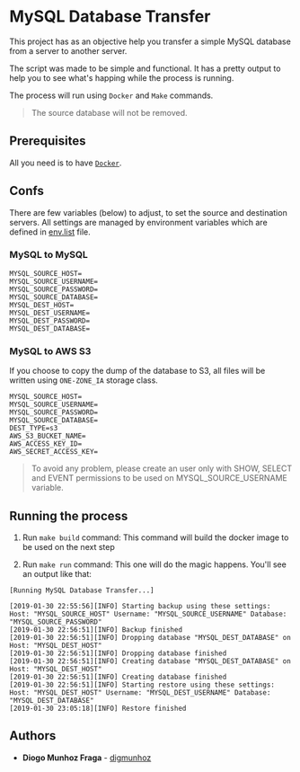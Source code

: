 # MySQL Database Transfer

This project has as an objective help you transfer a simple MySQL database from a server to another server.

The script was made to be simple and functional.
It has a pretty output to help you to see what's happing while the process is running.

The process will run using `Docker` and `Make` commands.

> The source database will not be removed.

## Prerequisites

All you need is to have [`Docker`](https://docs.docker.com/install/).

## Confs

There are few variables (below) to adjust, to set the source and destination servers.
All settings are managed by environment variables which are defined in [env.list](./env.list) file.

### MySQL to MySQL

```
MYSQL_SOURCE_HOST=
MYSQL_SOURCE_USERNAME=
MYSQL_SOURCE_PASSWORD=
MYSQL_SOURCE_DATABASE=
MYSQL_DEST_HOST=
MYSQL_DEST_USERNAME=
MYSQL_DEST_PASSWORD=
MYSQL_DEST_DATABASE=
```

### MySQL to AWS S3

If you choose to copy the dump of the database to S3, all files will be written using `ONE-ZONE_IA` storage class.

```
MYSQL_SOURCE_HOST=
MYSQL_SOURCE_USERNAME=
MYSQL_SOURCE_PASSWORD=
MYSQL_SOURCE_DATABASE=
DEST_TYPE=s3
AWS_S3_BUCKET_NAME=
AWS_ACCESS_KEY_ID=
AWS_SECRET_ACCESS_KEY=
```

> To avoid any problem, please create an user only with SHOW, SELECT and EVENT permissions to be used on MYSQL_SOURCE_USERNAME variable.

## Running the process

1. Run `make build` command: This command will build the docker image to be used on the next step

2. Run `make run` command: This one will do the magic happens. You'll see an output like that:

```
[Running MySQL Database Transfer...]

[2019-01-30 22:55:56][INFO] Starting backup using these settings: Host: "MYSQL_SOURCE_HOST" Username: "MYSQL_SOURCE_USERNAME" Database: "MYSQL_SOURCE_PASSWORD"
[2019-01-30 22:56:51][INFO] Backup finished
[2019-01-30 22:56:51][INFO] Dropping database "MYSQL_DEST_DATABASE" on Host: "MYSQL_DEST_HOST"
[2019-01-30 22:56:51][INFO] Dropping database finished
[2019-01-30 22:56:51][INFO] Creating database "MYSQL_DEST_DATABASE" on Host: "MYSQL_DEST_HOST"
[2019-01-30 22:56:51][INFO] Creating database finished
[2019-01-30 22:56:51][INFO] Starting restore using these settings: Host: "MYSQL_DEST_HOST" Username: "MYSQL_DEST_USERNAME" Database: "MYSQL_DEST_DATABASE"
[2019-01-30 23:05:18][INFO] Restore finished
```

## Authors

* **Diogo Munhoz Fraga** - [digmunhoz](https://github.com/digmunhoz)
